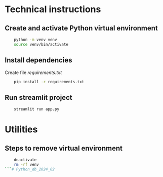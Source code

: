 # Technical instructions

## Create and activate Python virtual environment
```bash
    python -m venv venv
    source venv/bin/activate
```

## Install dependencies
Create file *requirements.txt*

```bash
    pip install -r requirements.txt
```

## Run streamlit project

```bash
    streamlit run app.py 
```


# Utilities
## Steps to remove virtual environment
```bash
    deactivate
    rm -rf venv
```#   P y t h o n _ d b _ 2 0 2 4 _ 0 2  
 